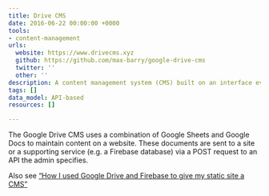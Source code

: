 ```yaml
---
title: Drive CMS
date: 2016-06-22 00:00:00 +0000
tools:
- content-management
urls:
  website: https://www.drivecms.xyz
  github: https://github.com/max-barry/google-drive-cms
  twitter: ''
  other: ''
description: A content management system (CMS) built on an interface everyone understands.
tags: []
data_model: API-based
resources: []

---
```

The Google Drive CMS uses a combination of Google Sheets and Google Docs to maintain content on a website. These documents are sent to a site or a supporting service (e.g. a Firebase database) via a POST request to an API the admin specifies.

Also see [“How I used Google Drive and Firebase to give my static site a CMS”](https://words.mxbry.com/how-i-used-google-drive-and-firebase-to-give-my-static-site-a-cms-7226e01a51b5#.dm0n2lmmb)
